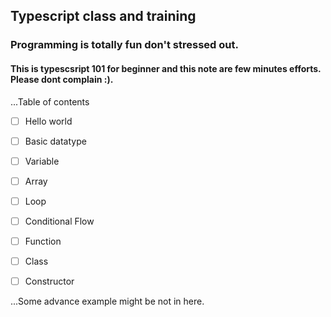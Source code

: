 ## Typescript class and training
### Programming is totally fun don't stressed out.

#### This is typescsript 101 for beginner and this note are few minutes efforts. Please dont complain :).


...Table of contents

- [ ] Hello world
- [ ] Basic datatype
- [ ] Variable
- [ ] Array
- [ ] Loop
- [ ] Conditional Flow
- [ ] Function
- [ ] Class
- [ ] Constructor


...Some advance example might be not in here.